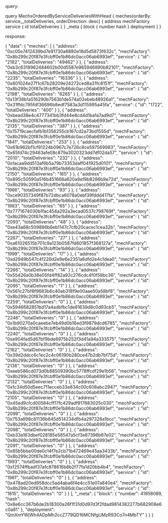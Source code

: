 query:

query MechsOrderedByServiceDeliveriesWithHead {
  meches(orderBy: service__totalDeliveries, orderDirection: desc) {
    address
    mechFactory
    service {
      id
      totalDeliveries
    }
  }
  _meta {
    block { number hash }
    deployment
  }
}

response:

{
  "data": {
    "meches": [
      {
        "address": "0xc05e7412439bd7e91730a6880e18d5d5873f632c",
        "mechFactory": "0x8b299c20f87e3fcbff0e1b86dc0acc06ab6993ef",
        "service": {
          "id": "2182",
          "totalDeliveries": "49462"
        }
      },
      {
        "address": "0xb3c6319962484602b00d5587e965946890b82101",
        "mechFactory": "0x8b299c20f87e3fcbff0e1b86dc0acc06ab6993ef",
        "service": {
          "id": "2235",
          "totalDeliveries": "16336"
        }
      },
      {
        "address": "0x601024e27f1c67b28209e24272ced8a31fc8151f",
        "mechFactory": "0x8b299c20f87e3fcbff0e1b86dc0acc06ab6993ef",
        "service": {
          "id": "2198",
          "totalDeliveries": "6265"
        }
      },
      {
        "address": "0x13f36b1a516290b7563b1de574a02ebeb48926a1",
        "mechFactory": "0x31ffdc795fdf36696b8edf7583a3d115995a45fa",
        "service": {
          "id": "1722",
          "totalDeliveries": "400"
        }
      },
      {
        "address": "0xbead38e4c4777341bb3fd44e8cd4d1ba1a7ad9d7",
        "mechFactory": "0x8b299c20f87e3fcbff0e1b86dc0acc06ab6993ef",
        "service": {
          "id": "2135",
          "totalDeliveries": "387"
        }
      },
      {
        "address": "0x15719caecfafb1b1356255cb167cd2a73bd1555d",
        "mechFactory": "0x8b299c20f87e3fcbff0e1b86dc0acc06ab6993ef",
        "service": {
          "id": "1841",
          "totalDeliveries": "253"
        }
      },
      {
        "address": "0x61b962bf1cf91224b0967c7e726c8ce597569983",
        "mechFactory": "0x65fd74c29463afe08c879a3020323dd7df02da57",
        "service": {
          "id": "2010",
          "totalDeliveries": "232"
        }
      },
      {
        "address": "0xfacaa9dd513af6b5a79b73353daff041925d0101",
        "mechFactory": "0x8b299c20f87e3fcbff0e1b86dc0acc06ab6993ef",
        "service": {
          "id": "2150",
          "totalDeliveries": "165"
        }
      },
      {
        "address": "0x895c50590a516b451668a620a9ef9b8286b9e72d",
        "mechFactory": "0x8b299c20f87e3fcbff0e1b86dc0acc06ab6993ef",
        "service": {
          "id": "1966",
          "totalDeliveries": "93"
        }
      },
      {
        "address": "0xce90357349f87b72dbca6078a0ebf39fddd417fa",
        "mechFactory": "0x8b299c20f87e3fcbff0e1b86dc0acc06ab6993ef",
        "service": {
          "id": "1983",
          "totalDeliveries": "65"
        }
      },
      {
        "address": "0x7771674030b1fac454a292a3ecad0537c798769f",
        "mechFactory": "0x8b299c20f87e3fcbff0e1b86dc0acc06ab6993ef",
        "service": {
          "id": "2093",
          "totalDeliveries": "48"
        }
      },
      {
        "address": "0xe43a68c509886b6eb1147c7cfb20cacec1cea32b",
        "mechFactory": "0x8b299c20f87e3fcbff0e1b86dc0acc06ab6993ef",
        "service": {
          "id": "2267",
          "totalDeliveries": "27"
        }
      },
      {
        "address": "0xa61026515b701c9a123b0587fd601857f368127a",
        "mechFactory": "0x8b299c20f87e3fcbff0e1b86dc0acc06ab6993ef",
        "service": {
          "id": "1999",
          "totalDeliveries": "17"
        }
      },
      {
        "address": "0xd2949b547c4f226d2e9e6e2351a6dfd2e4c1dea0",
        "mechFactory": "0x8b299c20f87e3fcbff0e1b86dc0acc06ab6993ef",
        "service": {
          "id": "2266",
          "totalDeliveries": "14"
        }
      },
      {
        "address": "0x55426a0b38e05fd4ff82a92c276cdc4f0f58bc36",
        "mechFactory": "0x8b299c20f87e3fcbff0e1b86dc0acc06ab6993ef",
        "service": {
          "id": "2095",
          "totalDeliveries": "1"
        }
      },
      {
        "address": "0x561c27bf8f9683b6c40ab318f9e00aae50a58bf8",
        "mechFactory": "0x8b299c20f87e3fcbff0e1b86dc0acc06ab6993ef",
        "service": {
          "id": "2259",
          "totalDeliveries": "0"
        }
      },
      {
        "address": "0x5946682851bd17a4adbfbc1de81639d8c0d93cb5",
        "mechFactory": "0x8b299c20f87e3fcbff0e1b86dc0acc06ab6993ef",
        "service": {
          "id": "2246",
          "totalDeliveries": "0"
        }
      },
      {
        "address": "0x1b90270a0caeebe7eb49d0b16ed3f9879dcd6785",
        "mechFactory": "0x8b299c20f87e3fcbff0e1b86dc0acc06ab6993ef",
        "service": {
          "id": "2240",
          "totalDeliveries": "0"
        }
      },
      {
        "address": "0xe904fad5d67bf9bde6975b252f3d41a94a333575",
        "mechFactory": "0x8b299c20f87e3fcbff0e1b86dc0acc06ab6993ef",
        "service": {
          "id": "2162",
          "totalDeliveries": "0"
        }
      },
      {
        "address": "0x39d2ddcc6c1ec2c4c06190b280ce47b2db7bf75d",
        "mechFactory": "0x8b299c20f87e3fcbff0e1b86dc0acc06ab6993ef",
        "service": {
          "id": "2136",
          "totalDeliveries": "0"
        }
      },
      {
        "address": "0xeeb586cd073d0b88509390bc5778ffcdf29e1b56",
        "mechFactory": "0x8b299c20f87e3fcbff0e1b86dc0acc06ab6993ef",
        "service": {
          "id": "2132",
          "totalDeliveries": "0"
        }
      },
      {
        "address": "0xfc34d50d5eec711ecceb33e834c00c608abc2947",
        "mechFactory": "0x8b299c20f87e3fcbff0e1b86dc0acc06ab6993ef",
        "service": {
          "id": "2105",
          "totalDeliveries": "0"
        }
      },
      {
        "address": "0x45ed9cfcd00584cff17fc429adf917683025c030",
        "mechFactory": "0x8b299c20f87e3fcbff0e1b86dc0acc06ab6993ef",
        "service": {
          "id": "2099",
          "totalDeliveries": "0"
        }
      },
      {
        "address": "0x753a898c81136b845d514234dfb4a297326a1bcc",
        "mechFactory": "0x8b299c20f87e3fcbff0e1b86dc0acc06ab6993ef",
        "service": {
          "id": "2098",
          "totalDeliveries": "0"
        }
      },
      {
        "address": "0xb33a163dbef028185e58547a5cf3e87396b87e02",
        "mechFactory": "0x8b299c20f87e3fcbff0e1b86dc0acc06ab6993ef",
        "service": {
          "id": "2091",
          "totalDeliveries": "0"
        }
      },
      {
        "address": "0x85b5bbe00de0c14f7e2cb71b472469e45aa3433b",
        "mechFactory": "0x8b299c20f87e3fcbff0e1b86dc0acc06ab6993ef",
        "service": {
          "id": "1993",
          "totalDeliveries": "0"
        }
      },
      {
        "address": "0xf2574ffbadf37afc878616b8b2f77fa1d20bb4b4",
        "mechFactory": "0x8b299c20f87e3fcbff0e1b86dc0acc06ab6993ef",
        "service": {
          "id": "1961",
          "totalDeliveries": "0"
        }
      },
      {
        "address": "0x478ad20ed958dcc5ad4aba6f4e4cc51e07a840e4",
        "mechFactory": "0x8b299c20f87e3fcbff0e1b86dc0acc06ab6993ef",
        "service": {
          "id": "1815",
          "totalDeliveries": "0"
        }
      }
    ],
    "_meta": {
      "block": {
        "number": 41958089,
        "hash": "0x8e6cc367b6de2b18300a26f1f31d0d97d3f2fdad9814382277b682908e6c0a81"
      },
      "deployment": "QmXmYWjWh4ADpMh2ccZ779QD16MCNfgUMzR93Co7n4MbTY"
    }
  }
}